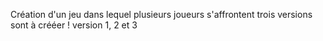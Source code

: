 Création d'un jeu dans lequel plusieurs joueurs s'affrontent
trois versions sont à crééer ! version 1, 2 et 3